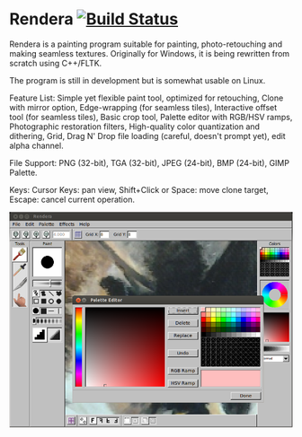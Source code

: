 Rendera [![Build Status](https://travis-ci.org/Mortis69/rendera.svg?branch=master)](https://travis-ci.org/Mortis69/rendera)
=======

Rendera is a painting program suitable for painting, photo-retouching and making seamless textures. Originally for Windows, it is being rewritten from scratch using C++/FLTK.

The program is still in development but is somewhat usable on Linux. 

Feature List: Simple yet flexible paint tool, optimized for retouching, Clone with mirror option, Edge-wrapping (for seamless tiles), Interactive offset tool (for seamless tiles), Basic crop tool, Palette editor with RGB/HSV ramps, Photographic restoration filters, High-quality color quantization and dithering, Grid, Drag N' Drop file loading (careful, doesn't prompt yet), edit alpha channel.

File Support: PNG (32-bit), TGA (32-bit), JPEG (24-bit), BMP (24-bit), GIMP Palette.

Keys:
Cursor Keys: pan view, Shift+Click or Space: move clone target, Escape: cancel current operation.

![Screenshot](/screenshots/screenshot.png "Screenshot")


